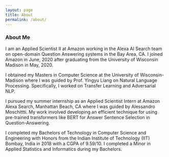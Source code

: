 ```yaml
---
layout: page
title: About
permalink: /about/
---
```

### About Me

I am an Applied Scientist II at Amazon working in the Alexa AI Search team on open-domain Question Answering systems in the Bay Area, CA. I joined Amazon in June, 2020 after graduating from the University of Wisconsin Madison in May, 2020.

I obtained my Masters in Computer Science at the University of Wisconsin-Madison where I was guided by Prof. Yingyu Liang on Natural Language Processing. Specifically, I worked on Transfer Learning and Adversarial NLP.

I pursued my summer internship as an Applied Scientist Intern at Amazon Alexa Search, Manhattan Beach, CA where I was guided by Alessandro Moschittti. My work involved developing an efficient technique for using pre-trained transformers like BERT for Answer Sentence Selection in Question-Answering.

I completed my Bachelors of Technology in Computer Science and Engineering with Honors from the Indian Institute of Technology (IIT) Bombay, India in 2018 with a CGPA of 9.59/10. I completed a Minor in Applied Statistics and Informatics during my Bachelors.

<!-- <script type="text/javascript" id="clustrmaps" src="//cdn.clustrmaps.com/map_v2.js?d=LV8y34LVVnVwKYx3HvNRdhWYJzHT6FwkPoyryvGeYq8&cl=ffffff&w=a"></script> -->
